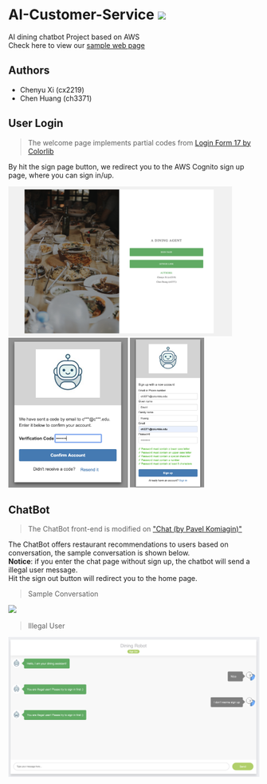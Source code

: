 #  AI-Customer-Service <img src="https://github.com/David-ChenH/AI-Customer-Service/blob/master/Front-end/images/icons/robot_icon.ico" width=50>

AI dining chatbot Project based on AWS<br/>
Check here to view our <a href='https://d3n3sktne54bjw.cloudfront.net/index.html'> sample web page </a> 

## Authors
- Chenyu Xi (cx2219)
- Chen Huang (ch3371)

## User Login

> The welcome page implements partial codes from <a href='https://colorlib.com/wp/template/login-form-v17/'>Login Form 17 by Colorlib</a>

By hit the sign page button, we redirect you to the AWS Cognito sign up page, where you can sign in/up.

<img src=https://github.com/David-ChenH/AI-Customer-Service/blob/master/images/login%20page.png alt='Home Page' height=300> <img src='https://github.com/David-ChenH/AI-Customer-Service/blob/master/images/code%20sender.png' height=300> <img src='https://github.com/David-ChenH/AI-Customer-Service/blob/master/images/signup.png' height=300>

## ChatBot
> The ChatBot front-end is modified on <a href=https://bootsnipp.com/snippets/ZlkBn>"Chat (by Pavel Komiagin)"</a> <br/>

The ChatBot offers restaurant recommendations to users based on conversation, the sample conversation is shown below.<br/>
**Notice**: if you enter the chat page without sign up, the chatbot will send a illegal user message.<br/>
Hit the sign out button will redirect you to the home page.

> Sample Conversation
<img src="https://github.com/David-ChenH/AI-Customer-Service/blob/master/images/animate.gif">

> Illegal User
<img src="https://github.com/David-ChenH/AI-Customer-Service/blob/master/images/illegal%20user.png">
